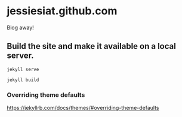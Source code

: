 jessiesiat.github.com
=====================

Blog away!

## Build the site and make it available on a local server.

	jekyll serve

	jekyll build 

### Overriding theme defaults

https://jekyllrb.com/docs/themes/#overriding-theme-defaults